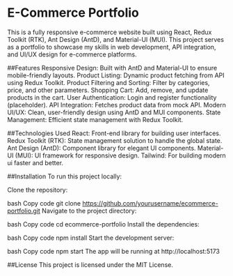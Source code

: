 # E-Commerce Portfolio

This is a fully responsive e-commerce website built using React, Redux Toolkit (RTK), Ant Design (AntD), and Material-UI (MUI). This project serves as a portfolio to showcase my skills in web development, API integration, and UI/UX design for e-commerce platforms.

##Features
Responsive Design: Built with AntD and Material-UI to ensure mobile-friendly layouts.
Product Listing: Dynamic product fetching from API using Redux Toolkit.
Product Filtering and Sorting: Filter by categories, price, and other parameters.
Shopping Cart: Add, remove, and update products in the cart.
User Authentication: Login and register functionality (placeholder).
API Integration: Fetches product data from mock API.
Modern UI/UX: Clean, user-friendly design using AntD and MUI components.
State Management: Efficient state management with Redux Toolkit.

##Technologies Used
React: Front-end library for building user interfaces.
Redux Toolkit (RTK): State management solution to handle the global state.
Ant Design (AntD): Component library for elegant UI components.
Material-UI (MUI): UI framework for responsive design.
Tailwind: For building modern ui faster and better.

##Installation
To run this project locally:

Clone the repository:

bash
Copy code
git clone https://github.com/yourusername/ecommerce-portfolio.git
Navigate to the project directory:

bash
Copy code
cd ecommerce-portfolio
Install the dependencies:

bash
Copy code
npm install
Start the development server:

bash
Copy code
npm start
The app will be running at http://localhost:5173

##License
This project is licensed under the MIT License.
